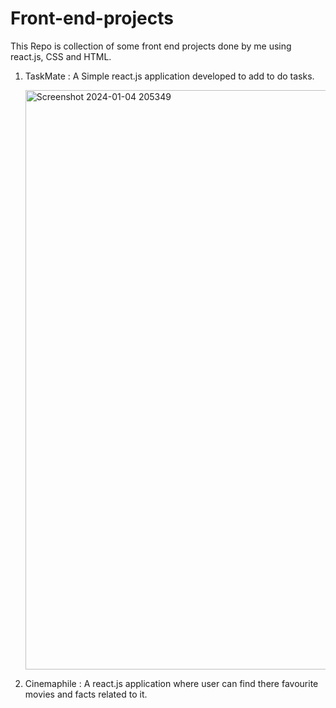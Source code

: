 # Front-end-projects
This Repo is collection of some front end projects done by me using react.js, CSS and HTML.
1. TaskMate : A Simple react.js application developed to add to do tasks.
   
   <img width="927" alt="Screenshot 2024-01-04 205349" src="https://github.com/schrodingerskatt/Front-end-projects/assets/137903157/3b0a3cf6-61b5-40b5-8340-a3a25b5a53e9">

3. Cinemaphile : A react.js application where user can find there favourite movies and facts related to it.
